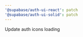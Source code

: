 ```yaml
---
'@supabase/auth-ui-react': patch
'@supabase/auth-ui-solid': patch
---
```


Update auth icons loading
